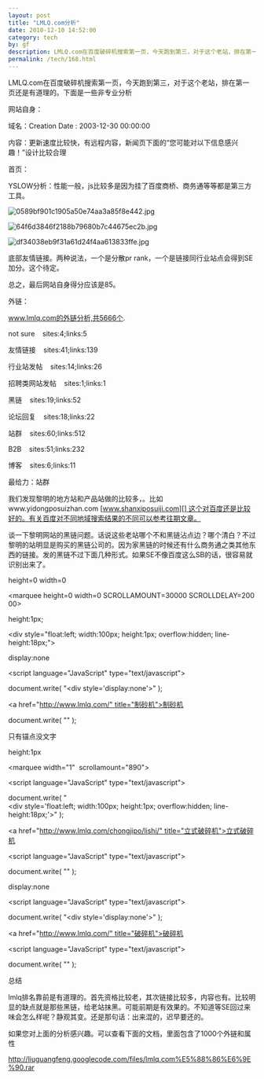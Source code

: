 ```yaml
---
layout: post
title: "LMLQ.com分析"
date: 2010-12-10 14:52:00
category: tech
by: gf
description: LMLQ.com在百度破碎机搜索第一页，今天跑到第三，对于这个老站，排在第一页还是有道理的。下面是一些非专业分析网站自身：域名：CreationDate:2003-12-3000:00:00内容：更新速度
permalink: /tech/168.html
---
```

LMLQ.com在百度破碎机搜索第一页，今天跑到第三，对于这个老站，排在第一页还是有道理的。下面是一些非专业分析

网站自身：

域名：Creation Date : 2003-12-30 00:00:00

内容：更新速度比较快，有远程内容，新闻页下面的“您可能对以下信息感兴趣！”设计比较合理

首页：

YSLOW分析：性能一般，js比较多是因为挂了百度商桥、商务通等等都是第三方工具。

![0589bf901c1905a50e74aa3a85f8e442.jpg][]

![64f6d3846f2188b79680b7c44675ec2b.jpg][]

![df34038eb9f31a61d24f4aa613833ffe.jpg][]

底部友情链接。两种说法，一个是分散pr rank，一个是链接同行业站点会得到SE加分。这个待定。

总之，最后网站自身得分应该是85。

外链：

www.lmlq.com的外链分析,共5666个.

not sure    sites:4;links:5

友情链接    sites:41;links:139

行业站发帖    sites:14;links:26

招聘类网站发帖    sites:1;links:1

黑链    sites:19;links:52

论坛回复    sites:18;links:22

站群    sites:60;links:512

B2B    sites:51;links:232

博客    sites:6;links:11

最给力：站群

我们发现黎明的地方站和产品站做的比较多，。比如www.yidongposuizhan.com [www.shanxiposuiji.com][] 这个对百度还是比较好的。有关百度对不同地域搜索结果的不同可以参考往期文章。

谈一下黎明网站的黑链问题。话说这些老站哪个不和黑链沾点边？哪个清白？不过黎明的站明显是购买的黑链公司的。因为家黑链的时候还有什么商务通之类其他东西的链接。发的黑链不过下面几种形式。如果SE不像百度这么SB的话，很容易就识别出来了。

height=0 width=0

<marquee height=0 width=0 SCROLLAMOUNT=30000 SCROLLDELAY=20000>

</marquee>

height:1px;

<div style="float:left; width:100px; height:1px; overflow:hidden; line-height:18px;">  

</div>

display:none

<script language="JavaScript" type="text/javascript">

document.write( "<div style='display:none'>" );

</script>

<a href="http://www.lmlq.com/" title="制砂机">制砂机</a>

document.write( "</div>" );

只有锚点没文字

<div><a href="http://www.lmpsj.cn/" title="破碎机"></div>

height:1px

<marquee width="1"  scrollamount="890"></marquee>

<script language="JavaScript" type="text/javascript">

document.write( "<div style='float:left; width:100px; height:1px; overflow:hidden; line-height:18px;'>" );

</script>

<a href="http://www.lmlq.com/chongjipo/lishi/" title="立式破碎机">立式破碎机</a>

<script language="JavaScript" type="text/javascript">

document.write( "</div>" );

display:none

<script language="JavaScript" type="text/javascript">

document.write( "<div style='display:none'>" );

</script>

<a href="http://www.lmlq.com/" title="破碎机">破碎机</a>

<script language="JavaScript" type="text/javascript">

document.write( "</div>" );

</script>

总结

lmlq排名靠前是有道理的。首先资格比较老，其次链接比较多，内容也有。比较明显的缺点就是那些黑链，给老站抹黑。可能前期是有效果的。不知道等SE回过来味会怎么样呢？静观其变。还是那句话：出来混的，迟早要还的。

如果您对上面的分析感兴趣。可以查看下面的文档，里面包含了1000个外链和属性

http://liuguangfeng.googlecode.com/files/lmlq.com%E5%88%86%E6%9E%90.rar




[0589bf901c1905a50e74aa3a85f8e442.jpg]: http://www.gfzj.us/gfzjus_blog/tech/2014-10-22/0589bf901c1905a50e74aa3a85f8e442.jpg
[64f6d3846f2188b79680b7c44675ec2b.jpg]: http://www.gfzj.us/gfzjus_blog/tech/2014-10-22/64f6d3846f2188b79680b7c44675ec2b.jpg
[df34038eb9f31a61d24f4aa613833ffe.jpg]: http://www.gfzj.us/gfzjus_blog/tech/2014-10-22/df34038eb9f31a61d24f4aa613833ffe.jpg
[www.shanxiposuiji.com]: http://www.shanxiposuiji.com/